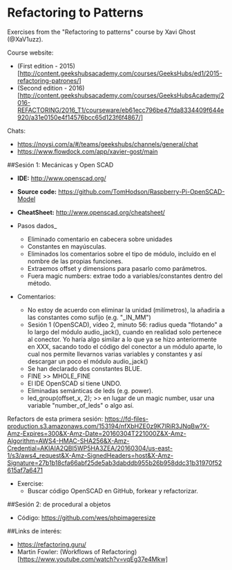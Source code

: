 # Refactoring to Patterns
Exercises from the "Refactoring to patterns" course by Xavi Ghost (@XaV1uzz).

Course website:
* (First edition - 2015)[http://content.geekshubsacademy.com/courses/GeeksHubs/ed1/2015-refactoring-patrones/]
* (Second edition - 2016)[http://content.geekshubsacademy.com/courses/GeeksHubsAcademy/2016-REFACTORING/2016_T1/courseware/eb61ecc796be47fda8334409f644e920/a31e0150e4f14576bcc65d123f6f4867/]

Chats:
* https://noysi.com/a/#/teams/geekshubs/channels/general/chat
* https://www.flowdock.com/app/xavier-gost/main

##Sesión 1: Mecánicas y Open SCAD
* **IDE:** http://www.openscad.org/
* **Source code:** https://github.com/TomHodson/Raspberry-Pi-OpenSCAD-Model
* **CheatSheet:** http://www.openscad.org/cheatsheet/

* Pasos dados_
  * Eliminado comentario en cabecera sobre unidades
  * Constantes en mayúsculas. 
  * Eliminados los comentarios sobre el tipo de módulo, incluído en el nombre de las propias funciones.
  * Extraemos offset y dimensions para pasarlo como parámetros.
  * Fuera magic numbers: extrae todo a variables/constantes dentro del método.

* Comentarios:
  * No estoy de acuerdo con eliminar la unidad (milímetros), la añadiría a las constantes como sufijo (e.g. "_IN_MM")
  * Sesión 1 (OpenSCAD), vídeo 2, minuto 56: radius queda "flotando" a lo largo del módulo audio_jack(), cuando en realidad solo pertenece al conector. Yo haría algo similar a lo que ya se hizo anteriormente en XXX, sacando todo el código del conector a un módulo aparte, lo cual nos permite llevarnos varias variables y constantes y así descargar un poco el módulo audio_jack()
  * Se han declarado dos constantes BLUE.
  * FINE >> MHOLE_FINE
  * El IDE OpenSCAD sí tiene UNDO.
  * Eliminadas semánticas de leds (e.g. power).
  * led_group(offset_x, 2); >> en lugar de un magic number, usar una variable "number_of_leds" o algo así.

Refactors de esta primera sesión: https://fd-files-production.s3.amazonaws.com/153194/nfXbHZE0z9K7lRiR3JNqBw?X-Amz-Expires=300&X-Amz-Date=20160304T221000Z&X-Amz-Algorithm=AWS4-HMAC-SHA256&X-Amz-Credential=AKIAIA2QBI5WP5HA3ZEA/20160304/us-east-1/s3/aws4_request&X-Amz-SignedHeaders=host&X-Amz-Signature=27b1b18cfa66abf25de5ab3dabddb955b26b958ddc31b31970f52615af7a6471



* Exercise:
  * Buscar código OpenSCAD en GitHub, forkear y refactorizar.


##Sesión 2: de procedural a objetos
* Código: https://github.com/wes/phpimageresize



##Links de interés:
* https://refactoring.guru/
* Martin Fowler: (Workflows of Refactoring)[https://www.youtube.com/watch?v=vqEg37e4Mkw]


